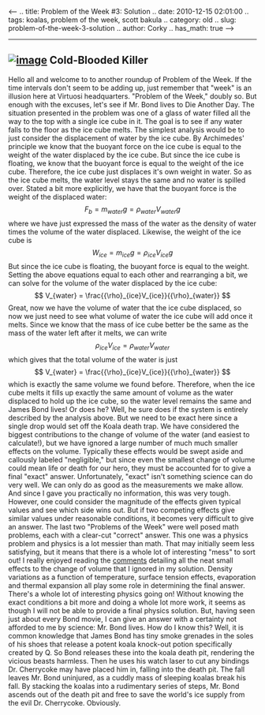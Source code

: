 <--
.. title: Problem of the Week #3: Solution
.. date: 2010-12-15 02:01:00
.. tags: koalas, problem of the week, scott bakula
.. category: old
.. slug: problem-of-the-week-3-solution
.. author: Corky
.. has_math: true
-->


  -------------------------------------------------------------------------------------------------------------------------------------------------------------------------------------------------
  [![image](http://4.bp.blogspot.com/_fa6AZDCsHnY/TPnT0ucqSUI/AAAAAAAAAHk/kOFxbYCSx1g/s200/koala.jpg)](http://4.bp.blogspot.com/_fa6AZDCsHnY/TPnT0ucqSUI/AAAAAAAAAHk/kOFxbYCSx1g/s1600/koala.jpg)
  Cold-Blooded Killer
  -------------------------------------------------------------------------------------------------------------------------------------------------------------------------------------------------

Hello all and welcome to to another roundup of Problem of the Week. If
the time intervals don't seem to be adding up, just remember that "week"
is an illusion here at Virtuosi headquarters. "Problem of the Week,"
doubly so. But enough with the excuses, let's see if Mr. Bond lives to
Die Another Day. The situation presented in the problem was one of a
glass of water filled all the way to the top with a single ice cube in
it. The goal is to see if any water falls to the floor as the ice cube
melts. The simplest analysis would be to just consider the displacement
of water by the ice cube. By Archimedes' principle we know that the
buoyant force on the ice cube is equal to the weight of the water
displaced by the ice cube. But since the ice cube is floating, we know
that the buoyant force is equal to the weight of the ice cube.
Therefore, the ice cube just displaces it's own weight in water. So as
the ice cube melts, the water level stays the same and no water is
spilled over. Stated a bit more explicitly, we have that the buoyant
force is the weight of the displaced water: $$ F_b = m_{water}g =
{\rho}_{water}V_{water}g $$ where we have just expressed the mass of
the water as the density of water times the volume of the water
displaced. Likewise, the weight of the ice cube is $$ W_{ice} =
m_{ice}g = {\rho}_{ice}V_{ice}g $$ But since the ice cube is
floating, the buoyant force is equal to the weight. Setting the above
equations equal to each other and rearranging a bit, we can solve for
the volume of the water displaced by the ice cube: $$ V_{water} =
\frac{{\rho}_{ice}V_{ice}}{{\rho}_{water}} $$ Great, now we have
the volume of water that the ice cube displaced, so now we just need to
see what volume of water the ice cube will add once it melts. Since we
know that the mass of ice cube better be the same as the mass of the
water left after it melts, we can write $$ {\rho}_{ice}V_{ice} =
{\rho}_{water}V_{water} $$ which gives that the total volume of the
water is just
$$ V_{water} = \frac{{\rho}_{ice}V_{ice}}{{\rho}_{water}} $$
which is exactly the same volume we found before. Therefore, when the
ice cube melts it fills up exactly the same amount of volume as the
water displaced to hold up the ice cube, so the water level remains the
same and James Bond lives!
Or does he? Well, he sure does if the system is entirely described by
the analysis above. But we need to be exact here since a single drop
would set off the Koala death trap. We have considered the biggest
contributions to the change of volume of the water (and easiest to
calculate!), but we have ignored a large number of much much smaller
effects on the volume. Typically these effects would be swept aside and
callously labeled "negligible," but since even the smallest change of
volume could mean life or death for our hero, they must be accounted for
to give a final "exact" answer.
Unfortunately, "exact" isn't something science can do very well. We can
only do as good as the measurements we make allow. And since I gave you
practically no information, this was very tough. However, one could
consider the magnitude of the effects given typical values and see which
side wins out. But if two competing effects give similar values under
reasonable conditions, it becomes very difficult to give an answer.
The last two "Problems of the Week" were well posed math problems, each
with a clear-cut "correct" answer. This one was a physics problem and
physics is a lot messier than math. That may initially seem less
satisfying, but it means that there is a whole lot of interesting "mess"
to sort out! I really enjoyed reading the
[comments](http://thevirtuosi.blogspot.com/2010/11/problem-of-week-3.html#more)
detailing all the neat small effects to the change of volume that I
ignored in my solution. Density variations as a function of temperature,
surface tension effects, evaporation and thermal expansion all play some
role in determining the final answer. There's a whole lot of interesting
physics going on!
Without knowing the exact conditions a bit more and doing a whole lot
more work, it seems as though I will not be able to provide a final
physics solution. But, having seen just about every Bond movie, I can
give an answer with a certainty not afforded to me by science: Mr. Bond
lives. How do I know this? Well, it is common knowledge that James Bond
has tiny smoke grenades in the soles of his shoes that release a potent
koala knock-out potion specifically created by Q. So Bond releases these
into the koala death pit, rendering the vicious beasts harmless. Then he
uses his watch laser to cut any bindings Dr. Cherrycoke may have placed
him in, falling into the death pit. The fall leaves Mr. Bond uninjured,
as a cuddly mass of sleeping koalas break his fall. By stacking the
koalas into a rudimentary series of steps, Mr. Bond ascends out of the
death pit and free to save the world's ice supply from the evil Dr.
Cherrycoke.
Obviously.
